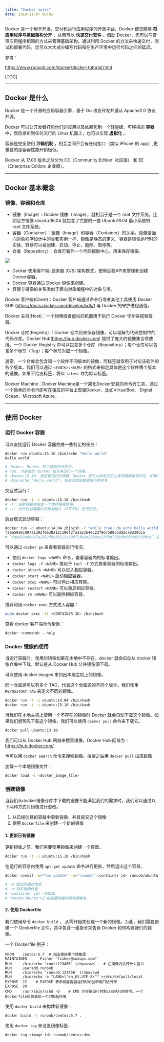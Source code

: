 ```yaml
---
title: "Docker notes"
date: 2019-11-07 00:01
---
```


Docker 是一个用于开发，交付和运行应用程序的开放平台。Docker 使您能够 **将应用程序与基础架构分开** ，从而可以 **快速交付软件** 。借助 Docker，您可以与管理应用程序相同的方式来管理基础架构。通过利用 Docker 的方法来快速交付，测试和部署代码，您可以大大减少编写代码和在生产环境中运行代码之间的延迟。

参考：

https://www.runoob.com/docker/docker-tutorial.html

[TOC]

---

## Docker 是什么

Docker 是一个开源的应用容器引擎，基于 Go 语言开发并遵从 Apache2.0 协议开源。

Docker 可以让开发者打包他们的应用以及依赖包到一个轻量级、可移植的 **容器** 中，然后发布到任何流行的 Linux 机器上，也可以实现 **虚拟化** 。

容器是完全使用 **沙箱机制** ，相互之间不会有任何接口（类似 iPhone 的 app）,更重要的是容器性能开销极低。

Docker 从 17.03 版本之后分为 CE（Community Edition: 社区版） 和 EE（Enterprise Edition: 企业版）。

---

## Docker 基本概念

### 镜像、容器和仓库

- 镜像（Image）：Docker 镜像（Image），就相当于是一个 root 文件系统。比如官方镜像 ubuntu:16.04 就包含了完整的一套 Ubuntu16.04 最小系统的 root 文件系统。
- 容器（Container）：镜像（Image）和容器（Container）的关系，就像是面向对象程序设计中的类和实例一样，镜像是静态的定义，容器是镜像运行时的实体。容器可以被创建、启动、停止、删除、暂停等。
- 仓库（Repository）：仓库可看作一个代码控制中心，用来保存镜像。

![](/wiki/attach/images/docker_usage_notes/docker_concepts.png)

- Docker 使用客户端-服务器 (C/S) 架构模式，使用远程API来管理和创建Docker容器。
- Docker 容器通过 Docker 镜像来创建。
- 容器与镜像的关系类似于面向对象编程中的对象与类。

Docker 客户端(Client)：Docker 客户端通过命令行或者其他工具使用 Docker SDK (https://docs.docker.com/develop/sdk/) 与 Docker 的守护进程通信。

Docker 主机(Host)：一个物理或者虚拟的机器用于执行 Docker 守护进程和容器。

Docker 仓库(Registry) ：Docker 仓库用来保存镜像，可以理解为代码控制中的代码仓库。Docker Hub(https://hub.docker.com) 提供了庞大的镜像集合供使用。一个 Docker Registry 中可以包含多个仓库（Repository）；每个仓库可以包含多个标签（Tag）；每个标签对应一个镜像。

通常，一个仓库会包含同一个软件不同版本的镜像，而标签就常用于对应该软件的各个版本。我们可以通过 `<仓库名>:<标签>` 的格式来指定具体是这个软件哪个版本的镜像。如果不给出标签，将以 `latest` 作为默认标签。

Docker Machine：Docker Machine是一个简化Docker安装的命令行工具，通过一个简单的命令行即可在相应的平台上安装Docker，比如VirtualBox、 Digital Ocean、Microsoft Azure。

---

## 使用 Docker

### 运行 Docker 容器

可以直接运行 Docker 容器完成一些特定的任务：

```bash
docker run ubuntu:15.10 /bin/echo "Hello world"
Hello world

# docker: Docker 的二进制执行文件。
# run: 与前面的 docker 组合来运行一个容器。
# ubuntu:15.10: 指定要运行的镜像，Docker 首先从本地主机上查找镜像是否存在，如果不存在，Docker 就会从镜像仓库 Docker Hub 下载公共镜像。
# /bin/echo "Hello world": 在启动的容器里执行的命令
```

交互式运行：

```bash
docker run -i -t ubuntu:15.10 /bin/bash
# -t: 在新容器内指定一个伪终端或终端。
# -i: 允许你对容器内的标准输入 (STDIN) 进行交互。
```

后台模式启动容器：

```bash
docker run -d ubuntu:14.04 /bin/sh -c "while true; do echo hello world; sleep 1; done"
faae59a0c897a1392f0e38212c106f2fa2a23b4ec23f9d75893bdd2ca9339bca
# `faae59a0c897a1392f0e38212c106f2fa2a23b4ec23f9d75893bdd2ca9339bca` 这个是 **容器 ID** 。

```

可以通过 `docker ps` 来查看容器运行情况。

- 使用 `docker logs <NAME>` 命令，查看容器内的标准输出。
- `docker logs -f <NAME>` 类似于 `tail -f` 方式查看容器的标准输出。
- `docker attach <NAME>` 可以进入相应容器。
- `docker start <NAME>` 启动相应容器。
- `docker stop <NAME>` 可以停止相应容器。
- `docker restart <NAME>` 可以重启相应容器。
- `docker rm <NAME>` 可以删除相应容器。

推荐利用 `docker exec` 方式进入容器：

```bash
sudo docker exec -it <CONTAINER ID> /bin/bash
```

查看 docker 客户端命令帮助：

```bash
docker <command> --help
```

### Docker 镜像的使用

当运行容器时，使用的镜像如果在本地中不存在，docker 就会自动从 docker 镜像仓库中下载，默认是从 Docker Hub 公共镜像源下载。

可以使用 docker images 来列出本地主机上的镜像。

同一仓库源可以有多个 TAG，代表这个仓库源的不同个版本，我们使用 `REPOSITORY:TAG` 来定义不同的镜像。

```bash
docker run -t -i ubuntu:14.04 /bin/bash
docker run -t -i ubuntu:15.10 /bin/bash
```

当我们在本地主机上使用一个不存在的镜像时 Docker 就会自动下载这个镜像。如果我们想预先下载这个镜像，我们可以使用 `docker pull` 命令来下载它。

```bash
docker pull ubuntu:13.10
```

我们可以从 Docker Hub 网站来搜索镜像，Docker Hub 网址为： https://hub.docker.com/

也可以用 `docker search` 命令来搜索镜像。搜索之后用 `docker pull` 拉取镜像


加载一个本地镜像文件：

```bash
docker load -i <docker_image_file>
```

### 创建镜像

当我们从docker镜像仓库中下载的镜像不能满足我们的需求时，我们可以通过以下两种方式对镜像进行更改。

1. 从已经创建的容器中更新镜像，并且提交这个镜像
2. 使用 `Dockerfile` 来创建一个新的镜像

#### 1. 更新已有镜像

更新镜像之前，我们需要使用镜像来创建一个容器。

```bash
docker run -t -i ubuntu:15.10 /bin/bash
```

在运行的容器内使用 `apt-get update` 命令进行更新，然后退出这个容器。

```bash
docker commit -m="has update" -a="runoob" <container id> runoob/ubuntu:v2

# -m:提交的描述信息
# -a:指定镜像作者
# <container id>：容器ID
# runoob/ubuntu:v2:指定要创建的目标镜像名

```

#### 2. 使用 Dockerfile

我们使用命令 `docker build` ， 从零开始来创建一个新的镜像。为此，我们需要创建一个 Dockerfile 文件，其中包含一组指令来告诉 Docker 如何构建我们的镜像。

一个 Dockerfile 例子：

```
FROM    centos:6.7  # 指定使用哪个镜像源
MAINTAINER      Fisher "fisher@sudops.com"
RUN     /bin/echo 'root:123456' |chpasswd    # 在镜像内执行什么指令
RUN     useradd runoob
RUN     /bin/echo 'runoob:123456' |chpasswd
RUN     /bin/echo -e "LANG=\"en_US.UTF-8\"" >/etc/default/local
EXPOSE  22    # EXPOSE 表示暴露容器运行时的监听端口给外部
EXPOSE  80
CMD     /usr/sbin/sshd -D    # CMD 为容器运行时默认会执行的命令，一个Dockerfile仅仅最后一个CMD起作用
```

使用 `docker build` 来构建新镜像：

```bash
docker build -t runoob/centos:6.7 .
```

使用 `docker tag` 来设置镜像标签:

```bash
docker tag <image id> runoob/centos:dev
```

